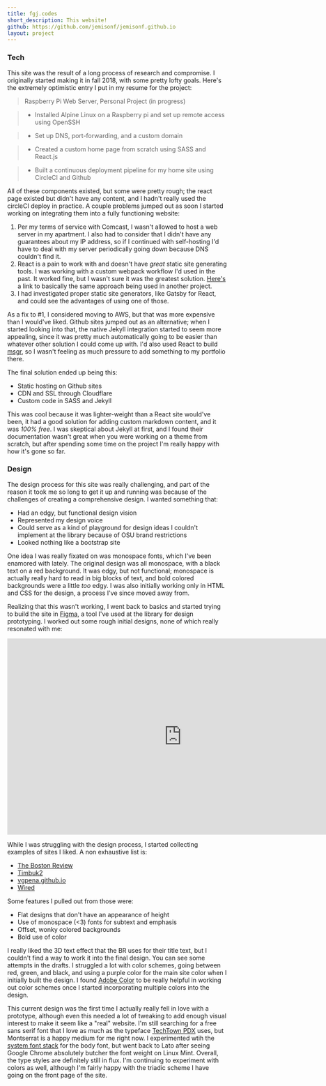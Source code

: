 ```yaml
---
title: fgj.codes
short_description: This website!
github: https://github.com/jemisonf/jemisonf.github.io
layout: project
---
```


### Tech

This site was the result of a long process of research and compromise. I originally started making it in fall 2018, with some pretty lofty goals. Here's the extremely optimistic entry I put in my resume for the project:

> Raspberry Pi Web Server, Personal Project (in progress) 

> - Installed Alpine Linux on a Raspberry pi and set up remote access using OpenSSH

> - Set up DNS, port-forwarding, and a custom domain 

> - Created a custom home page from scratch using SASS and React.js

> - Built a continuous deployment pipeline for my home site using CircleCI and Github

All of these components existed, but some were pretty rough; the react page existed but didn't have any content, and I hadn't really used the circleCI deploy in practice. A couple problems jumped out as soon I started working on integrating them into a fully functioning website:

1. Per my terms of service with Comcast, I wasn't allowed to host a web server in my apartment. I also had to consider that I didn't have any guarantees about my IP address, so if I continued with self-hosting I'd have to deal with my server periodically going down because DNS couldn't find it.
2. React is a pain to work with and doesn't have *great* static site generating tools. I was working with a custom webpack workflow I'd used in the past. It worked fine, but I wasn't sure it was the greatest solution. [Here's](https://github.com/OSU-CS290-F17/final-project-asdfas/blob/master/webpack.config.js) a link to basically the same approach being used in another project.
3. I had investigated proper static site generators, like Gatsby for React, and could see the advantages of using one of those.


As a fix to #1, I considered moving to AWS, but that was more expensive than I would've liked. Github sites jumped out as an alternative; when I started looking into that, the native Jekyll integration started to seem more appealing, since it was pretty much automatically going to be easier than whatever other solution I could come up with. I'd also used React to build [msgr](https://fgj.codes/projects/msgr), so I wasn't feeling as much pressure to add something to my portfolio there.

The final solution ended up being this:

* Static hosting on Github sites
* CDN and SSL through Cloudflare
* Custom code in SASS and Jekyll

This was cool because it was lighter-weight than a React site would've been, it had a good solution for adding custom markdown content, and it was *100% free*. I was skeptical about Jekyll at first, and I found their documentation wasn't great when you were working on a theme from scratch, but after spending some time on the project I'm really happy with how it's gone so far. 

### Design

The design process for this site was really challenging, and part of the reason it took me so long to get it up and running was because of the challenges of creating a comprehensive design. I wanted something that:

* Had an edgy, but functional design vision
* Represented my design voice
* Could serve as a kind of playground for design ideas I couldn't implement at the library because of OSU brand restrictions
* Looked nothing like a bootstrap site

One idea I was really fixated on was monospace fonts, which I've been enamored with lately. The original design was all monospace, with a black text on a red background. It was edgy, but not functional; monospace is actually really hard to read in big blocks of text, and bold colored backgrounds were a little *too* edgy. I was also initially working only in HTML and CSS for the design, a process I've since moved away from.

Realizing that this wasn't working, I went back to basics and started trying to build the site in [Figma](https://figma.com), a tool I've used at the library for design prototyping. I worked out some rough initial designs, none of which really resonated with me:

<iframe style="border: none;" width="800" height="450" src="https://www.figma.com/embed?embed_host=share&url=https%3A%2F%2Fwww.figma.com%2Ffile%2FZuZuA5YmWn5N6yxUO0rxM42E%2FHomepage%3Fnode-id%3D0%253A1" allowfullscreen></iframe>

While I was struggling with the design process, I started collecting examples of sites I liked. A non exhaustive list is:

* [The Boston Review](http://bostonreview.net/)
* [Timbuk2](https://www.timbuk2.com/)
* [vgpena.github.io](https://vgpena.github.io/)
* [Wired](https://www.wired.com/)

Some features I pulled out from those were:

* Flat designs that don't have an appearance of height
* Use of monospace (<3) fonts for subtext and emphasis
* Offset, wonky colored backgrounds
* Bold use of color

I really liked the 3D text effect that the BR uses for their title text, but I couldn't find a way to work it into the final design. You can see some attempts in the drafts. I struggled a lot with color schemes, going between red, green, and black, and using a purple color for the main site color when I initially built the design. I found [Adobe Color](https://color.adobe.com) to be really helpful in working out color schemes once I started incorporating multiple colors into the design. 


This current design was the first time I actually really fell in love with a prototype, although even this needed a lot of tweaking to add enough visual interest to make it seem like a "real" website. I'm still searching for a free sans serif font that I love as much as the typeface [TechTown PDX](https://techtownportland.com/) uses, but Montserrat is a happy medium for me right now. I experimented wtih the [system font stack](https://css-tricks.com/snippets/css/system-font-stack/) for the body font, but went back to Lato after seeing Google Chrome absolutely butcher the font weight on Linux Mint. Overall, the type styles are definitely still in flux. I'm continuing to experiment with colors as well, although I'm fairly happy with the triadic scheme I have going on the front page of the site.
